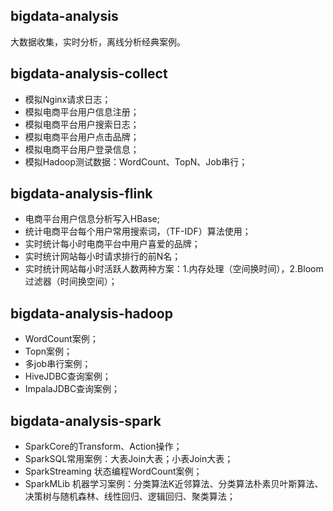 ## bigdata-analysis
  大数据收集，实时分析，离线分析经典案例。
## bigdata-analysis-collect
*  模拟Nginx请求日志；
*  模拟电商平台用户信息注册；
*  模拟电商平台用户搜索日志；
*  模拟电商平台用户点击品牌；
*  模拟电商平台用户登录信息；
*  模拟Hadoop测试数据：WordCount、TopN、Job串行；
## bigdata-analysis-flink
* 电商平台用户信息分析写入HBase;
* 统计电商平台每个用户常用搜索词，（TF-IDF）算法使用；
* 实时统计每小时电商平台中用户喜爱的品牌；
* 实时统计网站每小时请求排行的前N名；
* 实时统计网站每小时活跃人数两种方案：1.内存处理（空间换时间），2.Bloom过滤器（时间换空间）；
## bigdata-analysis-hadoop
* WordCount案例；
* Topn案例；
* 多job串行案例；
* HiveJDBC查询案例；
* ImpalaJDBC查询案例；
## bigdata-analysis-spark
* SparkCore的Transform、Action操作；
* SparkSQL常用案例：大表Join大表；小表Join大表；
* SparkStreaming 状态编程WordCount案例；
* SparkMLib 机器学习案例：分类算法K近邻算法、分类算法朴素贝叶斯算法、决策树与随机森林、线性回归、逻辑回归、聚类算法；
